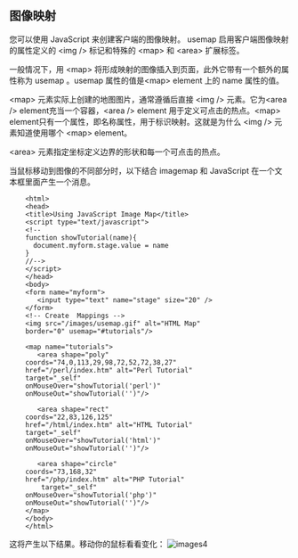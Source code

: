 ## 图像映射

您可以使用 JavaScript 来创建客户端的图像映射。 usemap 启用客户端图像映射的属性定义的 &lt;img /&gt; 标记和特殊的 &lt;map&gt; 和  &lt;area&gt; 扩展标签。  

一般情况下，用 &lt;map&gt; 将形成映射的图像插入到页面，此外它带有一个额外的属性称为 usemap 。usemap 属性的值是&lt;map&gt; element 上的 name 属性的值。   

&lt;map&gt; 元素实际上创建的地图图片，通常遵循后直接 &lt;img /&gt; 元素。它为&lt;area /&gt; element充当一个容器，&lt;area /&gt; element 用于定义可点击的热点。&lt;map&gt; element只有一个属性，即名称属性，用于标识映射。这就是为什么 &lt;img /&gt; 元素知道使用哪个 &lt;map&gt; element。  

&lt;area&gt; 元素指定坐标定义边界的形状和每一个可点击的热点。  

当鼠标移动到图像的不同部分时，以下结合 imagemap 和 JavaScript 在一个文本框里面产生一个消息。

```
    <html>
    <head>
    <title>Using JavaScript Image Map</title>
    <script type="text/javascript">
    <!--
    function showTutorial(name){
      document.myform.stage.value = name
    }
    //-->
    </script>
    </head>
    <body>
    <form name="myform">
       <input type="text" name="stage" size="20" />
    </form>
    <!-- Create  Mappings -->
    <img src="/images/usemap.gif" alt="HTML Map" 
    border="0" usemap="#tutorials"/>
    
    <map name="tutorials">
       <area shape="poly" 
    coords="74,0,113,29,98,72,52,72,38,27"
    href="/perl/index.htm" alt="Perl Tutorial"
    target="_self" 
    onMouseOver="showTutorial('perl')" 
    onMouseOut="showTutorial('')"/>
    
       <area shape="rect" 
    coords="22,83,126,125"
    href="/html/index.htm" alt="HTML Tutorial" 
    target="_self" 
    onMouseOver="showTutorial('html')" 
    onMouseOut="showTutorial('')"/>
    
       <area shape="circle" 
    coords="73,168,32"
    href="/php/index.htm" alt="PHP Tutorial"
    	target="_self" 
    onMouseOver="showTutorial('php')" 
    onMouseOut="showTutorial('')"/>
    </map>
    </body>
    </html>
   ```
    
这将产生以下结果。移动你的鼠标看看变化：
![images4](images/usemap.jif) 

